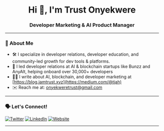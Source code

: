 <h1 align="center">Hi 👋, I'm Trust Onyekwere</h1>
<h3 align="center">Developer Marketing & AI Product Manager</h3>

---

### 🚀 About Me

- 🛠 I specialize in developer relations, developer education, and community-led growth for dev tools & platforms.
- 🔭 I led developer relations at AI & blockchain startups like Bunzz and AnyAlt, helping onboard over 30,000+ developers
- ✍🏽 I write about AI, blockchain, and developer marketing at [https://blog.iamtrust.xyz](https://medium.com/@tjah)
- ✉️ Reach me at: [onyekweretrust@gmail.com](mailto:onyekweretrust@gmail.com)  


---

### 🗣 Let's Connect!

[![Twitter](https://img.shields.io/badge/Twitter-%231DA1F2.svg?style=flat&logo=twitter&logoColor=white)]([https://twitter.com/yourhandle](https://twitter.com/))
[![LinkedIn](https://img.shields.io/badge/LinkedIn-%230077B5.svg?style=flat&logo=linkedin&logoColor=white)]([https://linkedin.com/in/yourname](https://www.linkedin.com/in/trust-onyekwere/))
[![Website](https://img.shields.io/badge/Website-%234285F4.svg?style=flat&logo=google-chrome&logoColor=white)]([https://yourwebsite.com](https://iamtrust.xyz/))

---

